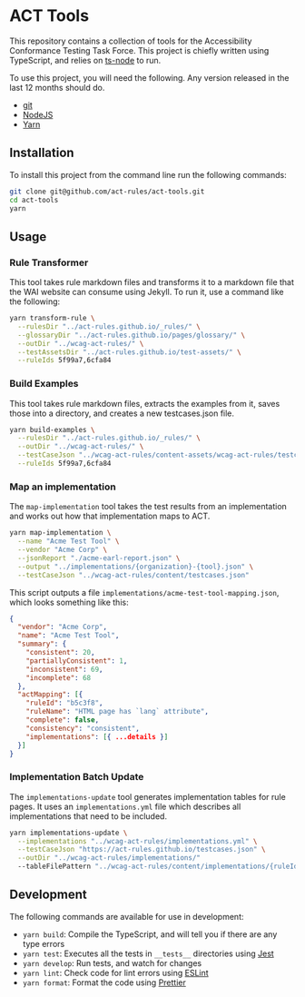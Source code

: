 # ACT Tools

This repository contains a collection of tools for the Accessibility Conformance Testing Task Force. This project is chiefly written using TypeScript, and relies on [ts-node](https://www.npmjs.com/package/ts-node?activeTab=readme) to run.

To use this project, you will need the following. Any version released in the last 12 months should do.

- [git](https://git-scm.com/)
- [NodeJS](https://nodejs.org/en/)
- [Yarn](https://yarnpkg.com/)

## Installation

To install this project from the command line run the following commands:

```sh
git clone git@github.com/act-rules/act-tools.git
cd act-tools
yarn
```

## Usage

### Rule Transformer

This tool takes rule markdown files and transforms it to a markdown file that the WAI website can consume using Jekyll. To run it, use a command like the following:

```sh
yarn transform-rule \
  --rulesDir "../act-rules.github.io/_rules/" \
  --glossaryDir "../act-rules.github.io/pages/glossary/" \
  --outDir "../wcag-act-rules/" \
  --testAssetsDir "../act-rules.github.io/test-assets/" \
  --ruleIds 5f99a7,6cfa84
```

### Build Examples

This tool takes rule markdown files, extracts the examples from it, saves those into a directory, and creates a new testcases.json file.

```sh
yarn build-examples \
  --rulesDir "../act-rules.github.io/_rules/" \
  --outDir "../wcag-act-rules/" \
  --testCaseJson "../wcag-act-rules/content-assets/wcag-act-rules/testcases.json" \
  --ruleIds 5f99a7,6cfa84
```

### Map an implementation

The `map-implementation` tool takes the test results from an implementation and works out how that implementation maps to ACT.

```sh
yarn map-implementation \
  --name "Acme Test Tool" \
  --vendor "Acme Corp" \
  --jsonReport "./acme-earl-report.json" \
  --output "../implementations/{organization}-{tool}.json" \
  --testCaseJson "../wcag-act-rules/content/testcases.json"
```

This script outputs a file `implementations/acme-test-tool-mapping.json`, which looks something like this:

```json
{
  "vendor": "Acme Corp",
  "name": "Acme Test Tool",
  "summary": {
    "consistent": 20,
    "partiallyConsistent": 1,
    "inconsistent": 69,
    "incomplete": 68
  },
  "actMapping": [{
    "ruleId": "b5c3f8",
    "ruleName": "HTML page has `lang` attribute",
    "complete": false,
    "consistency": "consistent",
    "implementations": [{ ...details }]
  }]
}
```

### Implementation Batch Update

The `implementations-update` tool generates implementation tables for rule pages. It uses an `implementations.yml` file which describes all implementations that need to be included.

```sh
yarn implementations-update \
  --implementations "../wcag-act-rules/implementations.yml" \
  --testCaseJson "https://act-rules.github.io/testcases.json" \
  --outDir "../wcag-act-rules/implementations/"
  --tableFilePattern "../wcag-act-rules/content/implementations/{ruleId}.md"
```

## Development

The following commands are available for use in development:

- `yarn build`: Compile the TypeScript, and will tell you if there are any type errors
- `yarn test`: Executes all the tests in `__tests__` directories using [Jest](https://jestjs.io/)
- `yarn develop`: Run tests, and watch for changes
- `yarn lint`: Check code for lint errors using [ESLint](https://eslint.org/)
- `yarn format`: Format the code using [Prettier](https://prettier.io/)

